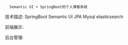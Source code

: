       Semantic UI + SpringBoot的个人博客系统

技术描述:
      SpringBoot
      Semantic UI
      JPA
      Mysql
      elasticsearch
      
     
     
 前端展示:
      



      
 后台管理:
      


